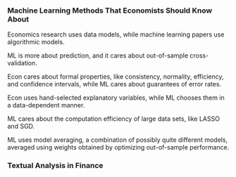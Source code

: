 ### Machine Learning Methods That Economists Should Know About

Economics research uses data models, while machine learning papers use algorithmic models.

ML is more about prediction, and it cares about out-of-sample cross-validation. 

Econ cares about formal properties, like consistency, normality, efficiency, and confidence intervals, while ML cares about guarantees of error rates.

Econ uses hand-selected explanatory variables, while ML chooses them in a data-dependent manner.

ML cares about the computation efficiency of large data sets, like LASSO and SGD.

ML uses model averaging, a combination of possibly quite different models, averaged using weights obtained by optimizing out-of-sample performance. 

### Textual Analysis in Finance
